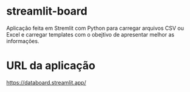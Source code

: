 # streamlit-board
Aplicação feita em Stremlit com Python para carregar arquivos CSV ou Excel e carregar templates com o obejtivo de apresentar melhor as informações.

# URL da aplicação
https://databoard.streamlit.app/